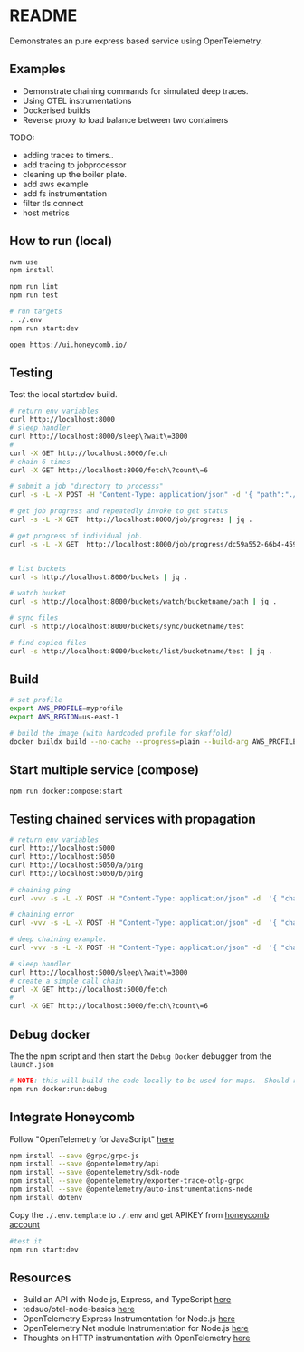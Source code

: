 # README

Demonstrates an pure express based service using OpenTelemetry.  

## Examples

* Demonstrate chaining commands for simulated deep traces.  
* Using OTEL instrumentations  
* Dockerised builds  
* Reverse proxy to load balance between two containers  

TODO:

* adding traces to timers..
* add tracing to jobprocessor
* cleaning up the boiler plate.
* add aws example
* add fs instrumentation
* filter tls.connect
* host metrics

## How to run (local)

```sh
nvm use
npm install

npm run lint
npm run test

# run targets
. ./.env 
npm run start:dev

open https://ui.honeycomb.io/
```

## Testing

Test the local start:dev build.  

```sh
# return env variables
curl http://localhost:8000
# sleep handler
curl http://localhost:8000/sleep\?wait\=3000
#
curl -X GET http://localhost:8000/fetch
# chain 6 times
curl -X GET http://localhost:8000/fetch\?count\=6

# submit a job "directory to processs"
curl -s -L -X POST -H "Content-Type: application/json" -d '{ "path":"./routes" }' http://localhost:8000/job/start | jq . 

# get job progress and repeatedly invoke to get status
curl -s -L -X GET  http://localhost:8000/job/progress | jq .

# get progress of individual job.
curl -s -L -X GET  http://localhost:8000/job/progress/dc59a552-66b4-459a-b48f-c7e2532da614 | jq .


# list buckets
curl -s http://localhost:8000/buckets | jq . 

# watch bucket
curl -s http://localhost:8000/buckets/watch/bucketname/path | jq .

# sync files 
curl -s http://localhost:8000/buckets/sync/bucketname/test

# find copied files
curl -s http://localhost:8000/buckets/list/bucketname/test | jq .  
```

## Build

```sh
# set profile
export AWS_PROFILE=myprofile
export AWS_REGION=us-east-1

# build the image (with hardcoded profile for skaffold)
docker buildx build --no-cache --progress=plain --build-arg AWS_PROFILE=$AWS_PROFILE --build-arg AWS_REGION=$AWS_REGION --build-context profile=/Users/${USER}/.aws -t awscli . 
```


## Start multiple service (compose)

```sh
npm run docker:compose:start
```

## Testing chained services with propagation

```sh
# return env variables
curl http://localhost:5000
curl http://localhost:5050
curl http://localhost:5050/a/ping
curl http://localhost:5050/b/ping

# chaining ping 
curl -vvv -s -L -X POST -H "Content-Type: application/json" -d  '{ "chain": [ {"url":"http://nginx:80/b/ping"}, {"url":"http://nginx:80/c/ping"} ] }' http://localhost:5000/fetch | jq .

# chaining error
curl -vvv -s -L -X POST -H "Content-Type: application/json" -d  '{ "chain": [ {"url":"http://nginx:80/b/error?error=507"}] }' http://localhost:5000/fetch | jq .

# deep chaining example.
curl -vvv -s -L -X POST -H "Content-Type: application/json" -d  '{ "chain": [ {"url":"http://nginx:80/b/ping"}, {"url":"http://nginx:80/a/fetch", "payload":{ "chain": [ {"url":"https://www.google.com" },{"url":"http://nginx:80/a/" },{"url":"http://nginx:80/c/error?error=503"},{"url":"http://nginx:80/b/fetch?count=6" },{"url":" http://nginx:80/c/sleep?wait=3000" }  ] }}, {"url":"http://nginx:80/a/ping"},{"url":"https://www.google.com" }, {"url":"http://nginx:80/b/error?error=507"}] }' http://localhost:5000/fetch | jq .

```

```sh
# sleep handler
curl http://localhost:5000/sleep\?wait\=3000
# create a simple call chain
curl -X GET http://localhost:5000/fetch
# 
curl -X GET http://localhost:5000/fetch\?count\=6
```

## Debug docker

The the npm script and then start the `Debug Docker` debugger from the `launch.json`

```sh
# NOTE: this will build the code locally to be used for maps.  Should really copy this from intermediate container.  
npm run docker:run:debug 
```

## Integrate Honeycomb

Follow "OpenTelemetry for JavaScript" [here](https://docs.honeycomb.io/getting-data-in/javascript/opentelemetry/)

```sh
npm install --save @grpc/grpc-js
npm install --save @opentelemetry/api
npm install --save @opentelemetry/sdk-node
npm install --save @opentelemetry/exporter-trace-otlp-grpc
npm install --save @opentelemetry/auto-instrumentations-node
npm install dotenv       
```

Copy the `./.env.template` to `./.env` and get APIKEY from [honeycomb account](https://ui.honeycomb.io/account)

```sh
#test it
npm run start:dev
```

## Resources

* Build an API with Node.js, Express, and TypeScript [here](https://www.split.io/blog/node-js-typescript-express-tutorial/)
* tedsuo/otel-node-basics [here](https://github.com/tedsuo/otel-node-basics/blob/main/server.js)
* OpenTelemetry Express Instrumentation for Node.js [here](https://www.npmjs.com/package/@opentelemetry/instrumentation-express)  
* OpenTelemetry Net module Instrumentation for Node.js [here](https://www.npmjs.com/package/@opentelemetry/instrumentation-net)  
* Thoughts on HTTP instrumentation with OpenTelemetry [here](https://neskazu.medium.com/thoughts-on-http-instrumentation-with-opentelemetry-9fc22fa35bc7)  
